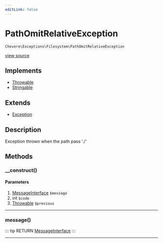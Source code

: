 ```yaml
---
editLink: false
---
```


# PathOmitRelativeException

`Chevere\Exceptions\Filesystem\PathOmitRelativeException`

[view source](https://github.com/chevere/chevere/blob/master/src/Chevere/Exceptions/Filesystem/PathOmitRelativeException.php)

## Implements

- [Throwable](https://www.php.net/manual/class.throwable)
- [Stringable](https://www.php.net/manual/class.stringable)

## Extends

- [Exception](../Core/Exception.md)

## Description

Exception thrown when the path pass './'

## Methods

### __construct()

#### Parameters

1. [MessageInterface](../../Interfaces/Message/MessageInterface.md) `$message`
2. int `$code`
3. [Throwable](https://www.php.net/manual/class.throwable) `$previous`

---

### message()

::: tip RETURN
[MessageInterface](../../Interfaces/Message/MessageInterface.md)
:::

---
